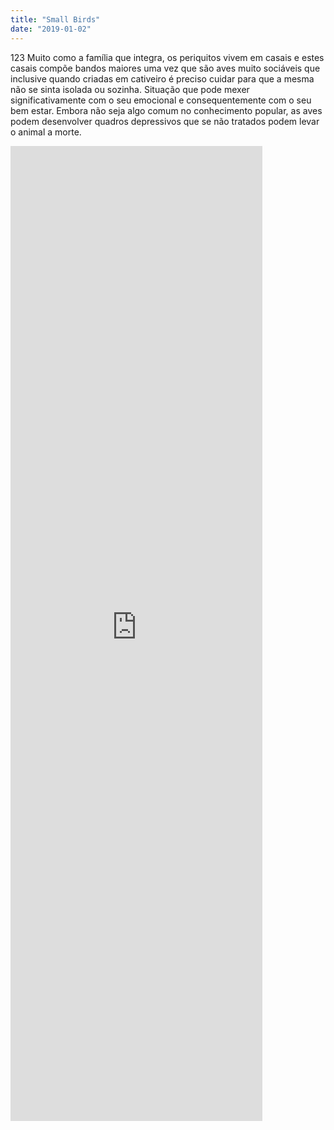 ```yaml
---
title: "Small Birds"
date: "2019-01-02"
---
```



123 Muito como a família que integra, os periquitos vivem em casais e estes casais compõe bandos maiores uma vez que são aves muito sociáveis que inclusive quando criadas em cativeiro é preciso cuidar para que a mesma não se sinta isolada ou sozinha. Situação que pode mexer significativamente com o seu emocional e consequentemente com o seu bem estar. Embora não seja algo comum no conhecimento popular, as aves podem desenvolver quadros depressivos que se não tratados podem levar o animal a morte.

<iframe width="80%" height="40%" src="https://www.youtube.com/embed/v3fehsiSBWQ" frameborder="0" allow="accelerometer; autoplay; clipboard-write; encrypted-media;" allowfullscreen></iframe>
